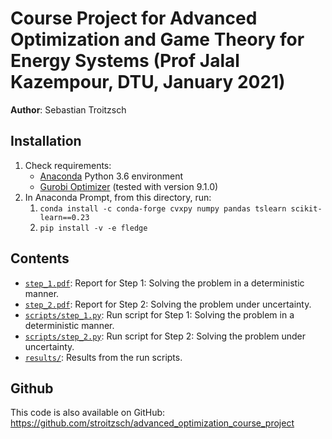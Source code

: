 # Course Project for Advanced Optimization and Game Theory for Energy Systems (Prof Jalal Kazempour, DTU, January 2021)

**Author**: Sebastian Troitzsch

## Installation

1. Check requirements:
    - [Anaconda](https://www.anaconda.com/distribution/) Python 3.6 environment
    - [Gurobi Optimizer](http://www.gurobi.com/) (tested with version 9.1.0)
2. In Anaconda Prompt, from this directory, run:
    1. `conda install -c conda-forge cvxpy numpy pandas tslearn scikit-learn==0.23`
    2. `pip install -v -e fledge`

## Contents

- [`step_1.pdf`](step_1.pdf): Report for Step 1: Solving the problem in a deterministic manner.
- [`step_2.pdf`](step_2.pdf): Report for Step 2: Solving the problem under uncertainty.
- [`scripts/step_1.py`](scripts/step_1.py): Run script for Step 1: Solving the problem in a deterministic manner.
- [`scripts/step_2.py`](scripts/step_2.py): Run script for Step 2: Solving the problem under uncertainty.
- [`results/`](results/): Results from the run scripts.

## Github

This code is also available on GitHub: <https://github.com/stroitzsch/advanced_optimization_course_project>
